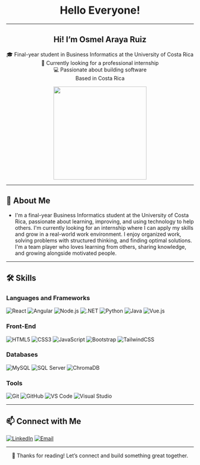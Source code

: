 <h1 align="center"> Hello Everyone! </h1>
<hr>

<h2 align="center">Hi! I’m Osmel Araya Ruiz</h2>

<p align="center">
  🎓 Final-year student in Business Informatics at the University of Costa Rica<br>
  💼 Currently looking for a professional internship<br>
  💻 Passionate about building software <br>
  Based in Costa Rica<br>
</p>

<p align="center">
  <img src="https://media3.giphy.com/media/v1.Y2lkPTc5MGI3NjExeWhwYmkweGxmZmNqeHZteXRoeW9sNmsxd215bTlhd3dnYWY4enRjMiZlcD12MV9pbnRlcm5hbF9naWZfYnlfaWQmY3Q9Zw/aNqEFrYVnsS52/giphy.gif" width="250"/>
</p>

---

## 🧠 About Me
- I'm a final-year Business Informatics student at the University of Costa Rica, passionate about learning, improving, and using technology to help others. I'm currently looking for an internship where I can apply my skills and grow in a real-world work environment.
I enjoy organized work, solving problems with structured thinking, and finding optimal solutions. I'm a team player who loves learning from others, sharing knowledge, and growing alongside motivated people.

---

## 🛠 Skills

### Languages and Frameworks
![React](https://img.shields.io/badge/React-20232A?style=for-the-badge&logo=react)
![Angular](https://img.shields.io/badge/Angular-DD0031?style=for-the-badge&logo=angular)
![Node.js](https://img.shields.io/badge/Node.js-339933?style=for-the-badge&logo=node.js)
![.NET](https://img.shields.io/badge/.NET-512BD4?style=for-the-badge&logo=dotnet)
![Python](https://img.shields.io/badge/Python-3776AB?style=for-the-badge&logo=python)
![Java](https://img.shields.io/badge/Java-ED8B00?style=for-the-badge&logo=java)
![Vue.js](https://img.shields.io/badge/vuejs-%2335495e.svg?style=for-the-badge&logo=vuedotjs&logoColor=%234FC08D)

### Front-End
![HTML5](https://img.shields.io/badge/HTML5-E34F26?style=for-the-badge&logo=html5)
![CSS3](https://img.shields.io/badge/CSS3-1572B6?style=for-the-badge&logo=css3)
![JavaScript](https://img.shields.io/badge/JavaScript-F7DF1E?style=for-the-badge&logo=javascript)
![Bootstrap](https://img.shields.io/badge/Bootstrap-563D7C?style=for-the-badge&logo=bootstrap)
![TailwindCSS](https://img.shields.io/badge/TailwindCSS-38B2AC?style=for-the-badge&logo=tailwind-css)

### Databases
![MySQL](https://img.shields.io/badge/MySQL-005C84?style=for-the-badge&logo=mysql)
![SQL Server](https://img.shields.io/badge/SQL%20Server-CC2927?style=for-the-badge&logo=microsoftsqlserver)
![ChromaDB](https://img.shields.io/badge/ChromaDB-3C1361?style=for-the-badge&logo=databricks&logoColor=white)


### Tools
![Git](https://img.shields.io/badge/Git-F05032?style=for-the-badge&logo=git)
![GitHub](https://img.shields.io/badge/GitHub-181717?style=for-the-badge&logo=github)
![VS Code](https://img.shields.io/badge/VS%20Code-007ACC?style=for-the-badge&logo=visual-studio-code)
![Visual Studio](https://img.shields.io/badge/Visual%20Studio-5C2D91?style=for-the-badge&logo=visual-studio)


---

## 📫 Connect with Me

[![LinkedIn](https://img.shields.io/badge/LinkedIn-blue?logo=linkedin&style=for-the-badge)](https://www.linkedin.com/in/osmel-araya-ruiz-9b4128323)
[![Email](https://img.shields.io/badge/Email-red?logo=gmail&style=for-the-badge)](mailto:osmelar18@gmail.com)

---
<p align="center">🧡 Thanks for reading! Let’s connect and build something great together.</p>
